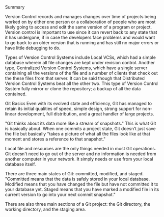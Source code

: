 Summary

Version Control records and manages changes over time of projects being worked on by either one person or a collaboration of people who are most likely going to access and edit the same version of a program or project. Version control is important to use since it can revert back to any state that it has undergone, if in case the developers face problems and would want to go back to an older version that is running and has still no major errors or have little debugging to do. 

Types of Version Control Systems include Local VCSs, which had a simple database wherein all file changes are kept under revision control. Another type, Centralized Version Control Systems, which have a single server containing all the versions of the file and a number of clients that check out the these files from that server. It can be said though that Distributed Version Control Systems beat all the other two. This type of Version Control System fully mirror or clone the repository; a backup of all the data contained.

Git Basics
Even with its evolved state and efficiency, Git has managed to retain its initial qualities of speed, simple design, strong support for non-linear development, full distribution, and a great handler of large projects.

"Git thinks about its data more like a stream of snapshots." This is what Git is basically about. When one commits a project state, Git doesn't just save the file but basically "takes a picture of what all the files look like at that moment and stores a reference to that snapshot."

Local file and resources are the only things needed in most Git operations. Git doesn't need to go out of the server and no information is needed from another computer in your network. It simply needs or use from your local database itself. 

There are three main states of Git: committed, modified, and staged. "Committed means that the data is safely stored in your local database. Modified means that you have changed the file but have not committed it to your database yet. Staged means that you have marked a modified file in its current version to go into your next commit snapshot."

There are also three main sections of a Git project: the Git directory, the working directory, and the staging area.


